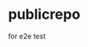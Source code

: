 # publicrepo
for e2e test
































































































































































































































































































































































































































































































































































































































































































































































































































































































































































































































































































































































































































































































































































































































































































































































































































































































































































































































































































































































































































































































































































































































































































































































































































































































































































































































































































































































































































































